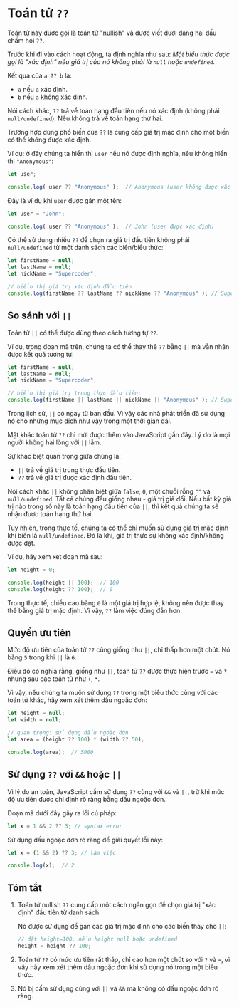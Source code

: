 # Toán tử `??`


Toán tử này được gọi là toán tử "nullish" và được viết dưới dạng hai dấu chấm hỏi `??`.

Trước khi đi vào cách hoạt động, ta định nghĩa như sau: _Một biểu thức được gọi là "xác định" nếu giá trị của nó không phải là `null` hoặc `undefined`._

Kết quả của `a ?? b` là:

- `a` nếu `a` xác định.
- `b` nếu `a` không xác định.

Nói cách khác, `??` trả về toán hạng đầu tiên nếu nó xác định (không phải `null/undefined`). Nếu không trả về toán hạng thứ hai.

Trường hợp dùng phổ biến của `??` là cung cấp giá trị mặc định cho một biến có thể không được xác định.

Ví dụ: ở đây chúng ta hiển thị `user` nếu nó được định nghĩa, nếu không hiển thị `"Anonymous"`:

```javascript
let user;

console.log( user ?? "Anonymous" );  // Anonymous (user không được xác định)
```

Đây là ví dụ khi `user` được gán một tên:

```javascript
let user = "John";

console.log( user ?? "Anonymous" );  // John (user được xác định)
```

Có thể sử dụng nhiều `??` để chọn ra giá trị đầu tiên không phải `null/undefined` từ một danh sách các biến/biểu thức:

```javascript
let firstName = null;
let lastName = null;
let nickName = "Supercoder";

// hiển thị giá trị xác định đầu tiên
console.log(firstName ?? lastName ?? nickName ?? "Anonymous" ); // Supercoder
```

## So sánh với `||`

Toán tử `||` có thể được dùng theo cách tương tự `??`.

Ví dụ, trong đoạn mã trên, chúng ta có thể thay thế `??` bằng `||` mà vẫn nhận được kết quả tương tự:

```javascript
let firstName = null;
let lastName = null;
let nickName = "Supercoder";

// hiển thị giá trị trung thực đầu tiên:
console.log(firstName || lastName || nickName || "Anonymous" ); // Supercoder
```

Trong lịch sử, `||` có ngay từ ban đầu. Vì vậy các nhà phát triển đã sử dụng nó cho những mục đích như vậy trong một thời gian dài.

Mặt khác toán tử `??` chỉ mới được thêm vào JavaScript gần đây. Lý do là mọi người không hài lòng với `||` lắm.

Sự khác biệt quan trọng giữa chúng là:

- `||` trả về giá trị trung thực đầu tiên.
- `??` trả về giá trị được xác định đầu tiên.

Nói cách khác `||` không phân biệt giữa `false`, `0`, một chuỗi rỗng `""` và `null/undefined`. Tất cả chúng đều giống nhau - giá trị giả dối. Nếu bất kỳ giá trị nào trong số này là toán hạng đầu tiên của `||`, thì kết quả chúng ta sẽ nhận được toán hạng thứ hai.

Tuy nhiên, trong thực tế, chúng ta có thể chỉ muốn sử dụng giá trị mặc định khi biến là `null/undefined`. Đó là khi, giá trị thực sự không xác định/không được đặt.

Ví dụ, hãy xem xét đoạn mã sau:

```javascript
let height = 0;

console.log(height || 100);  // 100
console.log(height ?? 100);  // 0
```

Trong thực tế, chiều cao bằng `0` là một giá trị hợp lệ, không nên được thay thế bằng giá trị mặc định. Vì vậy, `??` làm việc đúng đắn hơn.

## Quyền ưu tiên

Mức độ ưu tiên của toán tử `??` cũng giống như `||`, chỉ thấp hơn một chút. Nó bằng `5` trong khi `||` là `6`.

Điều đó có nghĩa rằng, giống như `||`, toán tử `??` được thực hiện trước `=` và `?` nhưng sau các toán tử như `+`, `*`.

Vì vậy, nếu chúng ta muốn sử dụng `??` trong một biểu thức cùng với các toán tử khác, hãy xem xét thêm dấu ngoặc đơn:

```javascript
let height = null;
let width = null;

// quan trọng: sử dụng dấu ngoặc đơn
let area = (height ?? 100) * (width ?? 50);

console.log(area);  // 5000
```

## Sử dụng `??` với `&&` hoặc `||`

Vì lý do an toàn, JavaScript cấm sử dụng `??` cùng với `&&` và `||`, trừ khi mức độ ưu tiên được chỉ định rõ ràng bằng dấu ngoặc đơn.

Đoạn mã dưới đây gây ra lỗi cú pháp:

```javascript
let x = 1 && 2 ?? 3; // syntax error
```

Sử dụng dấu ngoặc đơn rõ ràng để giải quyết lỗi này:

```javascript
let x = (1 && 2) ?? 3; // làm việc

console.log(x);  // 2
```

## Tóm tắt

1. Toán tử nullish `??` cung cấp một cách ngắn gọn để chọn giá trị "xác định" đầu tiên từ danh sách.

    Nó được sử dụng để gán các giá trị mặc định cho các biến thay cho `||`:

    ```javascript
    // đặt height=100, nếu height null hoặc undefined
    height = height ?? 100;
    ```

2. Toán tử `??` có mức ưu tiên rất thấp, chỉ cao hơn một chút so với `?` và `=`, vì vậy hãy xem xét thêm dấu ngoặc đơn khi sử dụng nó trong một biểu thức.
3. Nó bị cấm sử dụng cùng với `||` và `&&` mà không có dấu ngoặc đơn rõ ràng.